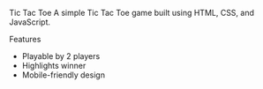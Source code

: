 Tic Tac Toe 
A simple Tic Tac Toe game built using HTML, CSS, and JavaScript.

Features
- Playable by 2 players
- Highlights winner
- Mobile-friendly design

